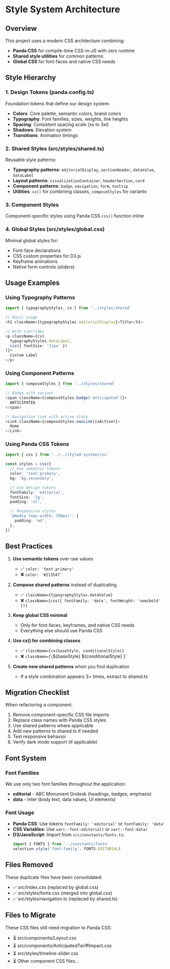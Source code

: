 # Style System Architecture

## Overview

This project uses a modern CSS architecture combining:

- **Panda CSS** for compile-time CSS-in-JS with zero runtime
- **Shared style utilities** for common patterns
- **Global CSS** for font-faces and native CSS needs

## Style Hierarchy

### 1. Design Tokens (panda.config.ts)

Foundation tokens that define our design system:

- **Colors**: Core palette, semantic colors, brand colors
- **Typography**: Font families, sizes, weights, line heights
- **Spacing**: Consistent spacing scale (xs to 3xl)
- **Shadows**: Elevation system
- **Transitions**: Animation timings

### 2. Shared Styles (src/styles/shared.ts)

Reusable style patterns:

- **Typography patterns**: `editorialDisplay`, `sectionHeader`, `dataValue`, `dataLabel`
- **Layout patterns**: `visualizationContainer`, `headerSection`, `card`
- **Component patterns**: `badge`, `navigation`, `form`, `tooltip`
- **Utilities**: `cx()` for combining classes, `composeStyles` for variants

### 3. Component Styles

Component-specific styles using Panda CSS `css()` function inline

### 4. Global Styles (src/styles/global.css)

Minimal global styles for:

- Font-face declarations
- CSS custom properties for D3.js
- Keyframe animations
- Native form controls (sliders)

## Usage Examples

### Using Typography Patterns

```typescript
import { typographyStyles, cx } from '../styles/shared'

// Basic usage
<h1 className={typographyStyles.editorialDisplay}>Title</h1>

// With overrides
<p className={cx(
  typographyStyles.dataLabel,
  css({ fontSize: '11px' })
)}>
  Custom Label
</p>
```

### Using Component Patterns

```typescript
import { composeStyles } from '../styles/shared'

// Badge with variant
<span className={composeStyles.badge('anticipated')}>
  ANTICIPATED
</span>

// Navigation link with active state
<Link className={composeStyles.navLink(isActive)}>
  Home
</Link>
```

### Using Panda CSS Tokens

```typescript
import { css } from '../../styled-system/css'

const styles = css({
  // Use semantic tokens
  color: 'text.primary',
  bg: 'bg.secondary',

  // Use design tokens
  fontFamily: 'editorial',
  fontSize: 'lg',
  padding: 'xl',

  // Responsive styles
  '@media (max-width: 768px)': {
    padding: 'md',
  },
})
```

## Best Practices

1. **Use semantic tokens** over raw values
   - ✅ `color: 'text.primary'`
   - ❌ `color: '#213547'`

2. **Compose shared patterns** instead of duplicating
   - ✅ `className={typographyStyles.dataValue}`
   - ❌ `className={css({ fontFamily: 'data', fontWeight: 'semibold' })}`

3. **Keep global CSS minimal**
   - Only for font-faces, keyframes, and native CSS needs
   - Everything else should use Panda CSS

4. **Use cx() for combining classes**
   - ✅ `className={cx(baseStyle, conditionalStyle)}`
   - ❌ `className={\`${baseStyle} ${conditionalStyle}\`}`

5. **Create new shared patterns** when you find duplication
   - If a style combination appears 3+ times, extract to shared.ts

## Migration Checklist

When refactoring a component:

1. Remove component-specific CSS file imports
2. Replace class names with Panda CSS styles
3. Use shared patterns where applicable
4. Add new patterns to shared.ts if needed
5. Test responsive behavior
6. Verify dark mode support (if applicable)

## Font System

### Font Families

We use only two font families throughout the application:

- **editorial** - ABC Monument Grotesk (headings, badges, emphasis)
- **data** - Inter (body text, data values, UI elements)

### Font Usage

- **Panda CSS**: Use tokens `fontFamily: 'editorial'` or `fontFamily: 'data'`
- **CSS Variables**: Use `var(--font-editorial)` or `var(--font-data)`
- **D3/JavaScript**: Import from `src/constants/fonts.ts`:
  ```typescript
  import { FONTS } from '../constants/fonts'
  selection.style('font-family', FONTS.EDITORIAL)
  ```

## Files Removed

These duplicate files have been consolidated:

- ✅ src/index.css (replaced by global.css)
- ✅ src/styles/fonts.css (merged into global.css)
- ✅ src/styles/navigation.ts (replaced by shared.ts)

## Files to Migrate

These CSS files still need migration to Panda CSS:

- ⏳ src/components/Layout.css
- ⏳ src/components/AnticipatedTariffImpact.css
- ⏳ src/styles/timeline-slider.css
- ⏳ Other component CSS files...
